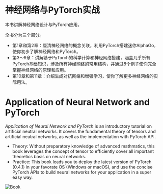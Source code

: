 # 神经网络与PyTorch实战 

本书讲解神经网络设计与PyTorch应用。

全书分为三个部分。
- 第1章和第2章：厘清神经网络的概念关联，利用PyTorch搭建迷你AlphaGo，使你初步了解神经网络和PyTorch。
- 第3～9章：讲解基于PyTorch的科学计算和神经网络搭建，涵盖几乎所有PyTorch基础知识，涉及所有神经网络的常用结构，并通过8个例子使你完全掌握神经网络的原理和应用。
- 第10章和第11章：介绍生成对抗网络和增强学习，使你了解更多神经网络的实际用法。

# Application of Neural Network and PyTorch

_Application of Neural Network and PyTorch_ is an introductory tutorial on artificial neutral networks. It covers the fundamental theory of tensors and artificial neutral networks, as well as the implementation with PyTorch API.
- Theory: Without preparatory knowledge of advanced mathmatics, this book leverages the concept of tensor to efficiently cover all important theoretics basis on neural networks.
- Practice: This book leads you to deploy the latest version of PyTorch (0.4.1) in your favorate OS (Windows or macOS), and use the concise PyTorch APIs to build neural networks for your application in a super easy way.


![Book](http://www.cmpbook.com/data/stackroom/6/605771.jpg)


